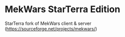 # MekWars StarTerra Edition

StarTerra fork of MekWars client & server (https://sourceforge.net/projects/mekwars/)